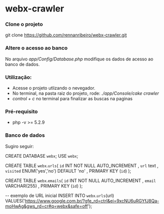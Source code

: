 # webx-crawler

### Clone o projeto
git clone https://github.com/rennanribeiro/webx-crawler.git

### Altere o acesso ao banco
No arquivo _app/Config/Database.php_ modifique os dados de acesso ao banco de dados.

### Utilização:
- Acesse o projeto utlizando o nevegador.
- No terminal, na pasta raiz do projeto, rode: _./app/Console/cake crawler_ 
- _control + c_ no terminal para finalizar as buscas na paginas

### Pré-requisito

- php -v >= 5.2.9

### Banco de dados

Sugiro seguir:

CREATE DATABASE `webx`;
USE `webx`;

CREATE TABLE `webx`.`urls`(
	`id` INT NOT NULL AUTO_INCREMENT ,
	`url` text ,
	`visited` ENUM('yes','no') DEFAULT 'no' ,
	PRIMARY KEY (`id`) );

CREATE TABLE `webx`.`emails`(
	`id` INT NOT NULL AUTO_INCREMENT ,
	`email` VARCHAR(255) ,
	PRIMARY KEY (`id`)  );

-- exemplo de URL inicial
INSERT INTO `webx`.`urls`(url) VALUES('https://www.google.com.br/?gfe_rd=ctrl&ei=9xcNU6uRGYfJ8Qa-moHwAg&gws_rd=cr#q=webx&safe=off');







